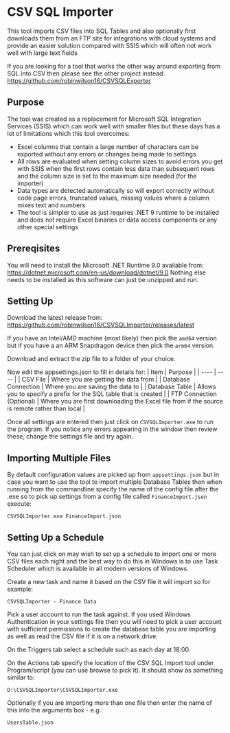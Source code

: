 # CSV SQL Importer

This tool imports CSV files into SQL Tables and also optionally first downloads them from an FTP site for integrations with cloud systems and provide an easier solution compared with SSIS which will often not work well with large text fields

If you are looking for a tool that works the other way around exporting from SQL into CSV then please see the other project instead:
https://github.com/robinwilson16/CSVSQLExporter

## Purpose

The tool was created as a replacement for Microsoft SQL Integration Services (SSIS) which can work well with smaller files but these days has a lot of limitations which this tool overcomes:
- Excel columns that contain a large number of characters can be exported without any errors or changes being made to settings
- All rows are evaluated when setting column sizes to avoid errors you get with SSIS when the first rows contain less data than subsequent rows and the column size is set to the maximum size needed (for the importer)
- Data types are detected automatically so will export correctly without code page errors, truncated values, missing values where a column mixes text and numbers
- The tool is simpler to use as just requires .NET 9 runtime to be installed and does not require Excel binaries or data access components or any other special settings

## Prereqisites

You will need to install the Microsoft .NET Runtime 9.0 available from: https://dotnet.microsoft.com/en-us/download/dotnet/9.0
Nothing else needs to be installed as this software can just be unzipped and run.

## Setting Up

Download the latest release from: https://github.com/robinwilson16/CSVSQLImporter/releases/latest

If you have an Intel/AMD machine (most likely) then pick the `amd64` version but if you have a an ARM Snapdragon device then pick the `arm64` version.

Download and extract the zip file to a folder of your choice.

Now edit the appsettings.json to fill in details for:
| Item | Purpose |
| ---- | ---- |
| CSV File | Where you are getting the data from |
| Database Connection | Where you are saving the data to |
| Database Table | Allows you to specify a prefix for the SQL table that is created |
| FTP Connection (Optional) | Where you are first downloading the Excel file from if the source is remote rather than local |

Once all settings are entered then just click on `CSVSQLImporter.exe` to run the program.
If you notice any errors appearing in the window then review these, change the settings file and try again.

## Importing Multiple Files

By default configuration values are picked up from `appsettings.json` but in case you want to use the tool to import multiple Database Tables then when running from the commandline specify the name of the config file after the .exe so to pick up settings from a config file called `FinanceImport.json` execute:

```
CSVSQLImporter.exe FinanceImport.json
```

## Setting Up a Schedule

You can just click on may wish to set up a schedule to import one or more CSV files each night and the best way to do this in Windows is to use Task Scheduler which is available in all modern versions of Windows.

Create a new task and name it based on the CSV file it will import so for example:
```
CSVSQLImporter - Finance Data
```

Pick a user account to run the task against. If you used Windows Authentication in your settings file then you will need to pick a user account with sufficient permissions to create the database table you are importing as well as read the CSV file if it is on a network drive.

On the Triggers tab select a schedule such as each day at 18:00.

On the Actions tab specify the location of the CSV SQL Import tool under Program/script (you can use browse to pick it). It should show as something similar to:
```
D:\CSVSQLImporter\CSVSQLImporter.exe
```

Optionally if you are importing more than one file then enter the name of this into the arguments box - e.g.:
```
UsersTable.json
```
